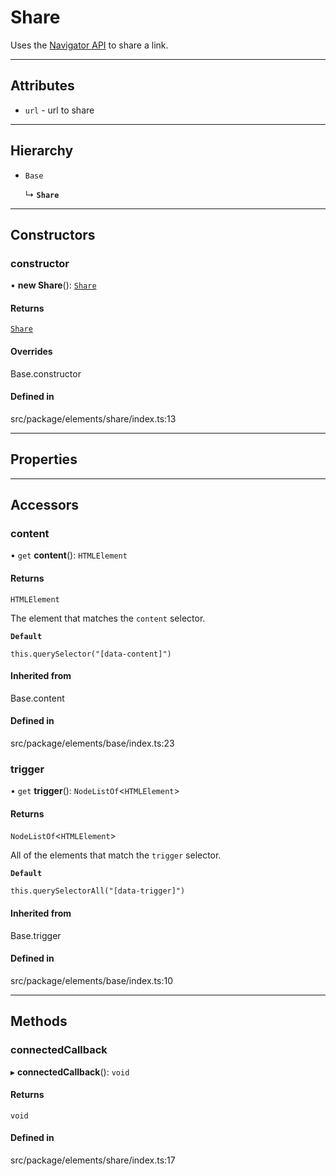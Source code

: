 # Share

Uses the [Navigator API](https://developer.mozilla.org/en-US/docs/Web/API/Navigator/share) to share a link.

---

## Attributes

- `url` - url to share

---

## Hierarchy

- `Base`

  ↳ **`Share`**

---

## Constructors

### constructor

• **new Share**(): [`Share`](/docs/classes/Share.md)

#### Returns

[`Share`](/docs/classes/Share.md)

#### Overrides

Base.constructor

#### Defined in

src/package/elements/share/index.ts:13

---

## Properties

---

## Accessors

### content

• `get` **content**(): `HTMLElement`

#### Returns

`HTMLElement`

The element that matches the `content` selector.

**`Default`**

`this.querySelector("[data-content]")`

#### Inherited from

Base.content

#### Defined in

src/package/elements/base/index.ts:23

### trigger

• `get` **trigger**(): `NodeListOf`\<`HTMLElement`\>

#### Returns

`NodeListOf`\<`HTMLElement`\>

All of the elements that match the `trigger` selector.

**`Default`**

`this.querySelectorAll("[data-trigger]")`

#### Inherited from

Base.trigger

#### Defined in

src/package/elements/base/index.ts:10

---

## Methods

### connectedCallback

▸ **connectedCallback**(): `void`

#### Returns

`void`

#### Defined in

src/package/elements/share/index.ts:17
